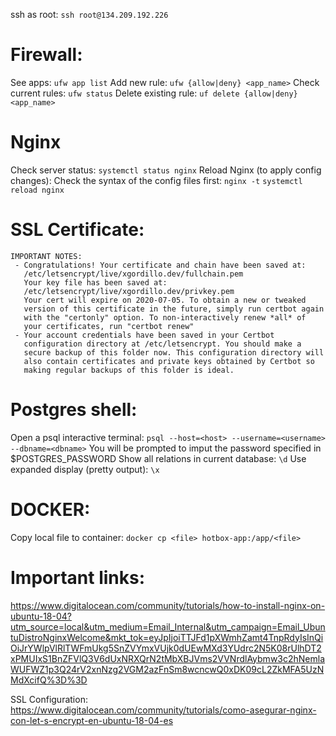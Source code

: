 ssh as root:
`ssh root@134.209.192.226`

# Firewall:
See apps:
`ufw app list`
Add new rule:
`ufw {allow|deny} <app_name>`
Check current rules:
`ufw status`
Delete existing rule:
`uf delete {allow|deny} <app_name>`

# Nginx
Check server status:
`systemctl status nginx`
Reload Nginx (to apply config changes):
Check the syntax of the config files first:
`nginx -t`
`systemctl reload nginx`

# SSL Certificate:
```
IMPORTANT NOTES:
 - Congratulations! Your certificate and chain have been saved at:
   /etc/letsencrypt/live/xgordillo.dev/fullchain.pem
   Your key file has been saved at:
   /etc/letsencrypt/live/xgordillo.dev/privkey.pem
   Your cert will expire on 2020-07-05. To obtain a new or tweaked
   version of this certificate in the future, simply run certbot again
   with the "certonly" option. To non-interactively renew *all* of
   your certificates, run "certbot renew"
 - Your account credentials have been saved in your Certbot
   configuration directory at /etc/letsencrypt. You should make a
   secure backup of this folder now. This configuration directory will
   also contain certificates and private keys obtained by Certbot so
   making regular backups of this folder is ideal.
```

# Postgres shell:
Open a psql interactive terminal:
`psql --host=<host> --username=<username> --dbname=<dbname>`
You will be prompted to imput the password specified in $POSTGRES_PASSWORD
Show all relations in current database:
`\d`
Use expanded display (pretty output):
`\x`

# DOCKER:
Copy local file to container:
`docker cp <file> hotbox-app:/app/<file>`


# Important links:
https://www.digitalocean.com/community/tutorials/how-to-install-nginx-on-ubuntu-18-04?utm_source=local&utm_medium=Email_Internal&utm_campaign=Email_UbuntuDistroNginxWelcome&mkt_tok=eyJpIjoiTTJFd1pXWmhZamt4TnpRdyIsInQiOiJrYWlpVlRlTWFmUkg5SnZVYmxVUjk0dUEwMXd3YUdrc2N5K08rUlhDT2xPMUIxS1BnZFVlQ3V6dUxNRXQrN2tMbXBJVms2VVNrdlAybmw3c2hNemlaWUFWZ1p3Q24rV2xnNzg2VGM2azFnSm8wcncwQ0xDK09cL2ZkMFA5UzNMdXcifQ%3D%3D

SSL Configuration:
https://www.digitalocean.com/community/tutorials/como-asegurar-nginx-con-let-s-encrypt-en-ubuntu-18-04-es
